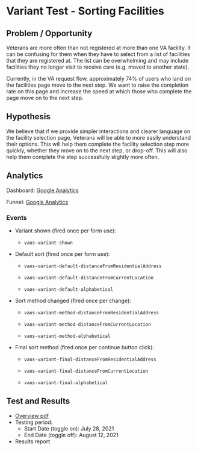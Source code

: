 # Variant Test - Sorting Facilities

## Problem / Opportunity

Veterans are more often than not registered at more than one VA facility. It can be confusing for them when they have to select from a list of facilities that they are registered at. The list can be overwhelming and may include facilities they no longer visit to receive care (e.g. moved to another state).

Currently, in the VA request flow, approximately 74% of users who land on the facilities page move to the next step. We want to raise the completion rate on this page and increase the speed at which those who complete the page move on to the next step.

## Hypothesis

We believe that if we provide simpler interactions and clearer language on the facility selection page, Veterans will be able to more easily understand their options. This will help them complete the facility selection step more quickly, whether they move on to the next step, or drop-off. This will also help them complete the step successfully slightly more often.

## Analytics

Dashboard: [Google Analytics](https://analytics.google.com/analytics/web/#/dashboard/OJY0YEinTf2JR4Gk3HsSUw/a50123418w177519031p176188361/)

Funnel: [Google Analytics](https://analytics.google.com/analytics/web/#/analysis/a50123418w177519031p176188361/edit/Z4cFM5gyQhy65K3s4tymQw)


### Events

- Variant shown (fired once per form use):

  - `vaos-variant-shown`

- Default sort (fired once per form use):

  - `vaos-variant-default-distanceFromResidentialAddress`

  - `vaos-variant-default-distanceFromCurrentLocation`

  - `vaos-variant-default-alphabetical`

- Sort method changed (fired once per change):

  - `vaos-variant-method-distanceFromResidentialAddress`

  - `vaos-variant-method-distanceFromCurrentLocation`

  - `vaos-variant-method-alphabetical`

- Final sort method (fired once per continue button click):

  - `vaos-variant-final-distanceFromResidentialAddress`

  - `vaos-variant-final-distanceFromCurrentLocation`

  - `vaos-variant-final-alphabetical`


## Test and Results

- [Overview pdf](https://github.com/department-of-veterans-affairs/va.gov-team/files/7033991/Variant.Test.Overview._.Sorting.Facilities.pdf)
- Testing period:
  - Start Date (toggle on): July 28, 2021
  - End Date (toggle off): August 12, 2021
- Results report
